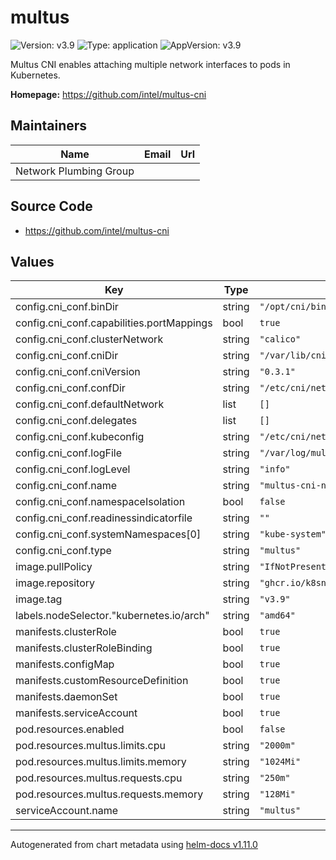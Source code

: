 # multus

![Version: v3.9](https://img.shields.io/badge/Version-v3.9-informational?style=flat-square) ![Type: application](https://img.shields.io/badge/Type-application-informational?style=flat-square) ![AppVersion: v3.9](https://img.shields.io/badge/AppVersion-v3.9-informational?style=flat-square)

Multus CNI enables attaching multiple network interfaces to pods in Kubernetes.

**Homepage:** <https://github.com/intel/multus-cni>

## Maintainers

| Name | Email | Url |
| ---- | ------ | --- |
| Network Plumbing Group |  |  |

## Source Code

* <https://github.com/intel/multus-cni>

## Values

| Key | Type | Default | Description |
|-----|------|---------|-------------|
| config.cni_conf.binDir | string | `"/opt/cni/bin"` |  |
| config.cni_conf.capabilities.portMappings | bool | `true` |  |
| config.cni_conf.clusterNetwork | string | `"calico"` |  |
| config.cni_conf.cniDir | string | `"/var/lib/cni/multus"` |  |
| config.cni_conf.cniVersion | string | `"0.3.1"` |  |
| config.cni_conf.confDir | string | `"/etc/cni/net.d"` |  |
| config.cni_conf.defaultNetwork | list | `[]` |  |
| config.cni_conf.delegates | list | `[]` |  |
| config.cni_conf.kubeconfig | string | `"/etc/cni/net.d/multus.d/multus.kubeconfig"` |  |
| config.cni_conf.logFile | string | `"/var/log/multus.log"` |  |
| config.cni_conf.logLevel | string | `"info"` |  |
| config.cni_conf.name | string | `"multus-cni-network"` |  |
| config.cni_conf.namespaceIsolation | bool | `false` |  |
| config.cni_conf.readinessindicatorfile | string | `""` |  |
| config.cni_conf.systemNamespaces[0] | string | `"kube-system"` |  |
| config.cni_conf.type | string | `"multus"` |  |
| image.pullPolicy | string | `"IfNotPresent"` |  |
| image.repository | string | `"ghcr.io/k8snetworkplumbingwg/multus-cni"` |  |
| image.tag | string | `"v3.9"` |  |
| labels.nodeSelector."kubernetes.io/arch" | string | `"amd64"` |  |
| manifests.clusterRole | bool | `true` |  |
| manifests.clusterRoleBinding | bool | `true` |  |
| manifests.configMap | bool | `true` |  |
| manifests.customResourceDefinition | bool | `true` |  |
| manifests.daemonSet | bool | `true` |  |
| manifests.serviceAccount | bool | `true` |  |
| pod.resources.enabled | bool | `false` |  |
| pod.resources.multus.limits.cpu | string | `"2000m"` |  |
| pod.resources.multus.limits.memory | string | `"1024Mi"` |  |
| pod.resources.multus.requests.cpu | string | `"250m"` |  |
| pod.resources.multus.requests.memory | string | `"128Mi"` |  |
| serviceAccount.name | string | `"multus"` |  |

----------------------------------------------
Autogenerated from chart metadata using [helm-docs v1.11.0](https://github.com/norwoodj/helm-docs/releases/v1.11.0)
